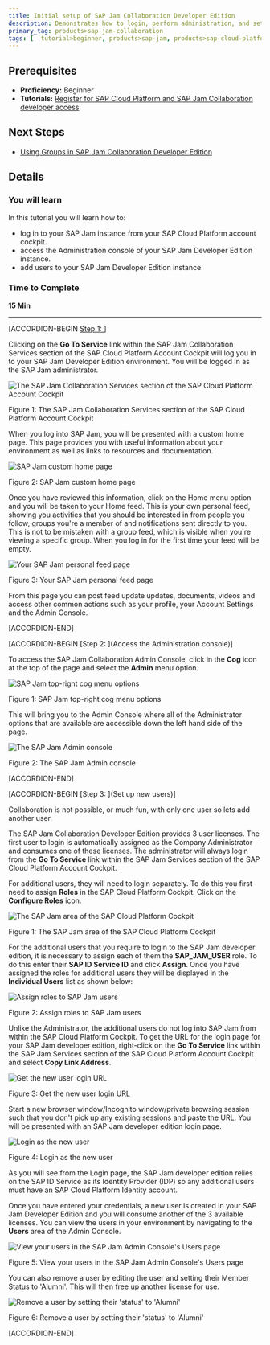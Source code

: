 ```yaml
---
title: Initial setup of SAP Jam Collaboration Developer Edition
description: Demonstrates how to login, perform administration, and setup new users in SAP Jam Collaboration Developer Edition.
primary_tag: products>sap-jam-collaboration
tags: [  tutorial>beginner, products>sap-jam, products>sap-cloud-platform, topic>cloud ]
---
```


## Prerequisites  
 - **Proficiency:** Beginner
 - **Tutorials:** [Register for SAP Cloud Platform and SAP Jam Collaboration developer access](https://www.sap.com/developer/tutorials/jam-cloud-setup.html)

## Next Steps
- [Using Groups in SAP Jam Collaboration Developer Edition](https://www.sap.com/developer/tutorials/jam-cloud-group-users-poll-ideas.html)

## Details
### You will learn  
In this tutorial you will learn how to:
- log in to your SAP Jam instance from your SAP Cloud Platform account cockpit.
- access the Administration console of your SAP Jam Developer Edition instance.
- add users to your SAP Jam Developer Edition instance.

### Time to Complete
**15 Min**

---

[ACCORDION-BEGIN [Step 1: ](Login)]

Clicking on the **Go To Service** link within the SAP Jam Collaboration Services section of the SAP Cloud Platform Account Cockpit will log you in to your SAP Jam Developer Edition environment. You will be logged in as the SAP Jam administrator.



![The SAP Jam Collaboration Services section of the SAP Cloud Platform Account Cockpit](loio5f4698a0e1094524bf43b1cd060f01d9_HiRes.png)



Figure 1: The SAP Jam Collaboration Services section of the SAP Cloud Platform Account Cockpit

When you log into SAP Jam, you will be presented with a custom home page. This page provides you with useful information about your environment as well as links to resources and documentation.



![SAP Jam custom home page](loio09ef9a0c8a084b06872ade590855d334_HiRes.png)



Figure 2: SAP Jam custom home page

Once you have reviewed this information, click on the Home menu option and you will be taken to your Home feed. This is your own personal feed, showing you activities that you should be interested in from people you follow, groups you're a member of and notifications sent directly to you. This is not to be mistaken with a group feed, which is visible when you're viewing a specific group. When you log in for the first time your feed will be empty.



![Your SAP Jam personal feed
page](loioa4acf71ede0f4913a397beaa76e62c64_HiRes.png)



Figure 3: Your SAP Jam personal feed page

From this page you can post feed update updates, documents, videos and access other common actions such as your profile, your Account Settings and the Admin Console.


[ACCORDION-END]

[ACCORDION-BEGIN [Step 2: ](Access the Administration console)]

To access the SAP Jam Collaboration Admin Console, click in the **Cog** icon at the top of the page and select the **Admin** menu option.



![SAP Jam top-right cog menu options](loio989df3604efd44b4b05846fcb7218113_HiRes.png)



Figure 1: SAP Jam top-right cog menu options

This will bring you to the Admin Console where all of the Administrator options that are available are accessible down the left hand side of the page.



![The SAP Jam Admin console](loio5f66c7af51954747b5850eaac23ae6c9_HiRes.png)



Figure 2: The SAP Jam Admin console


[ACCORDION-END]


[ACCORDION-BEGIN [Step 3: ](Set up new users)]

Collaboration is not possible, or much fun, with only one user so lets add another user.

The SAP Jam Collaboration Developer Edition provides 3 user licenses. The first user to login is automatically assigned as the Company Administrator and consumes one of these licenses. The administrator will always login from the **Go To Service** link within the SAP Jam Services section of the SAP Cloud Platform Account Cockpit.

For additional users, they will need to login separately. To do this you first need to assign **Roles** in the SAP Cloud Platform Cockpit. Click on the **Configure Roles** icon.



![The SAP Jam area of the SAP Cloud Platform Cockpit](loioe3a9c2938e364044922997fe7523bc08_HiRes.png)



Figure 1: The SAP Jam area of the SAP Cloud Platform Cockpit

For the additional users that you require to login to the SAP Jam developer edition, it is necessary to assign each of them the **SAP\_JAM\_USER** role. To do this enter their **SAP ID Service ID** and click **Assign**. Once you have assigned the roles for additional users they will be displayed in the **Individual Users** list as shown below:



![Assign roles to SAP Jam users](loio12d655d4a34b4a1a890b0d6e02eff6d4_HiRes.png)



Figure 2: Assign roles to SAP Jam users

Unlike the Administrator, the additional users do not log into SAP Jam from within the SAP Cloud Platform Cockpit. To get the URL for the login page for your SAP Jam developer edition, right-click on the **Go To Service** link within the SAP Jam Services section of the SAP Cloud Platform Account Cockpit and select **Copy Link Address**.



![Get the new user login URL](loio51a039a98d0e418e8bf1ea2da69de001_HiRes.png)



Figure 3: Get the new user login URL

Start a new browser window/Incognito window/private browsing session such that you don't pick up any existing sessions and paste the URL. You will be presented with an SAP Jam developer edition login page.



![Login as the new user](loio353756fbfdac4a0b8110e8d01ac903a6_HiRes.png)



Figure 4: Login as the new user

As you will see from the Login page, the SAP Jam developer edition relies on the SAP ID Service as its Identity Provider (IDP) so any additional users must have an SAP Cloud Platform Identity account.

Once you have entered your credentials, a new user is created in your SAP Jam Developer Edition and you will consume another of the 3 available licenses. You can view the users in your environment by navigating to the **Users** area of the Admin Console.



![View your users in the SAP Jam Admin Console's Users page](loioeed012143f894667aaa07660e0678c7c_HiRes.png)



Figure 5: View your users in the SAP Jam Admin Console's Users page

You can also remove a user by editing the user and setting their Member Status to 'Alumni'. This will then free up another license for use.



![Remove a user by setting their 'status' to 'Alumni'](loio7bda9e51b22b4f0abf5bcae7d1d2cb6e_HiRes.png)



Figure 6: Remove a user by setting their 'status' to 'Alumni'


[ACCORDION-END]

